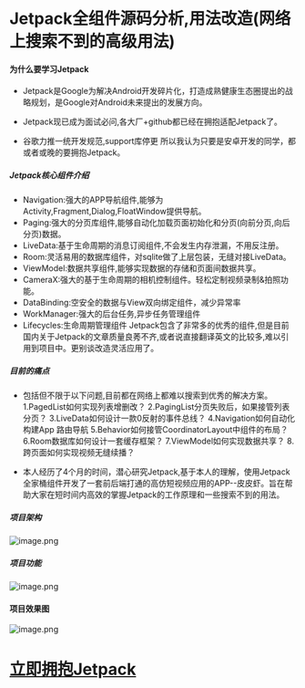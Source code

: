 # Jetpack全组件源码分析,用法改造(网络上搜索不到的高级用法)

#### 为什么要学习Jetpack
- Jetpack是Google为解决Android开发碎片化，打造成熟健康生态圈提出的战略规划，是Google对Android未来提出的发展方向。

- Jetpack现已成为面试必问,各大厂+github都已经在拥抱适配Jetpack了。

- 谷歌力推一统开发规范,support库停更
所以我认为只要是安卓开发的同学，都或者或晚的要拥抱Jetpack。

##### Jetpack核心组件介绍
- Navigation:强大的APP导航组件,能够为Activity,Fragment,Dialog,FloatWindow提供导航。
- Paging:强大的分页库组件,能够自动化加载页面初始化和分页(向前分页,向后分页)数据。
- LiveData:基于生命周期的消息订阅组件,不会发生内存泄漏，不用反注册。
- Room:灵活易用的数据库组件，对sqlite做了上层包装，无缝对接LiveData。
- ViewModel:数据共享组件,能够实现数据的存储和页面间数据共享。
- CameraX:强大的基于生命周期的相机控制组件。轻松定制视频录制&拍照功能。
- DataBinding:空安全的数据与View双向绑定组件，减少异常率
- WorkManager:强大的后台任务,异步任务管理组件
- Lifecycles:生命周期管理组件
Jetpack包含了非常多的优秀的组件,但是目前国内关于Jetpack的文章质量良莠不齐,或者说直接翻译英文的比较多,难以引用到项目中。更别谈改造灵活应用了。

##### 目前的痛点
- 包括但不限于以下问题,目前都在网络上都难以搜索到优秀的解决方案。
1.PagedList如何实现列表增删改？
2.PagingList分页失败后，如果接管列表分页？
3.LiveData如何设计一款0反射的事件总线？
4.Navigation如何自动化构建App 路由导航
5.Behavior如何接管CoordinatorLayout中组件的布局？
6.Room数据库如何设计一套缓存框架？
7.ViewModel如何实现数据共享？
8.跨页面如何实现视频无缝续播？

- 本人经历了4个月的时间，潜心研究Jetpack,基于本人的理解，使用Jetpack全家桶组件开发了一套前后端打通的高仿短视频应用的APP--皮皮虾。旨在帮助大家在短时间内高效的掌握Jetpack的工作原理和一些搜索不到的用法。

##### 项目架构
![image.png](https://upload-images.jianshu.io/upload_images/2432544-ea93413a9087d875.png?imageMogr2/auto-orient/strip%7CimageView2/2/w/1240)

##### 项目功能
![image.png](https://upload-images.jianshu.io/upload_images/2432544-5e8be66a63170552.png?imageMogr2/auto-orient/strip%7CimageView2/2/w/1240)

#### 项目效果图
![image.png](https://upload-images.jianshu.io/upload_images/2432544-0696104d5f697540.png?imageMogr2/auto-orient/strip%7CimageView2/2/w/1240)


# [立即拥抱Jetpack](https://coding.imooc.com/class/402.html?mc_marking=60e5294c605a87b2af7257d06f70505e&mc_channel=syb7)
